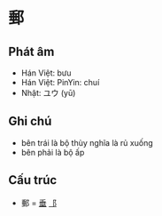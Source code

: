 # 郵

## Phát âm
* Hán Việt: bưu
* Hán Việt: PinYin: chuí
* Nhật: ユウ (yū)

## Ghi chú
* bên trái là bộ thùy nghĩa là rủ xuống
* bên phải là bộ ấp

## Cấu trúc
* 郵 = [垂](垂.md) [⻏](⻏.md)

<script>window.HANZI_FIELD='郵';</script>